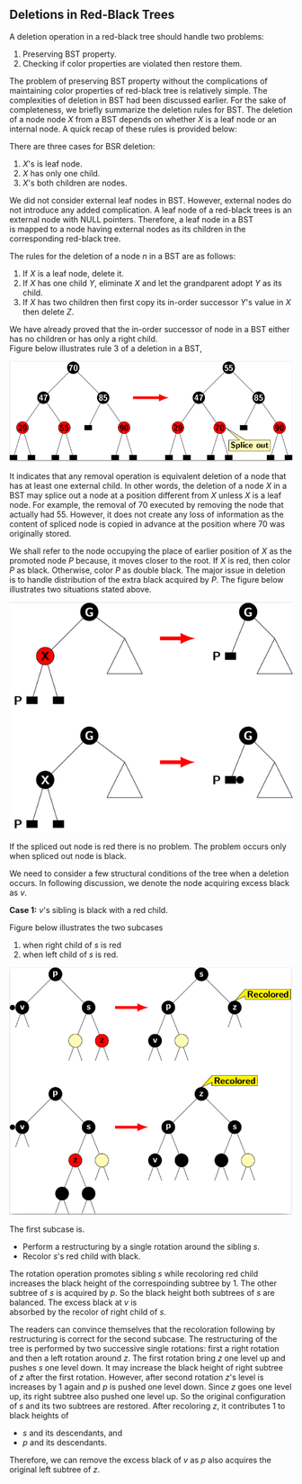 ## Deletions in Red-Black Trees

A deletion operation in a red-black tree should handle two problems: 

1. Preserving BST property.
2. Checking if color properties are violated then restore them.

The problem of preserving BST property without the complications of maintaining color properties of red-black tree is 
relatively simple. The complexities of deletion in BST had been discussed earlier. For the sake of completeness, we briefly 
summarize the deletion rules for BST.  The deletion of a node node <i>X</i> from a BST depends on whether <i>X</i> 
is a leaf node or an internal node. A quick recap of these rules  is provided below: 

There are three cases for BSR deletion:

1. <i>X</i>'s is leaf node. 
2. <i>X</i> has only one child.
3. <i>X</i>'s both children are nodes. 

We did not consider external leaf nodes in BST. However, external nodes do not introduce any added complication. 
A leaf node of a red-black trees is an external node with NULL pointers. Therefore, a leaf node in a BST  
is mapped to a node having external nodes as its children in the corresponding red-black tree. 

The rules for the deletion of a node $n$ in a BST are as follows:

1. If <i>X</i> is a leaf node, delete it.  
2. If <i>X</i> has one child <i>Y</i>, eliminate <i>X</i> and let the grandparent adopt <i>Y</i> as its child. 
3. If <i>X</i> has two children then first copy its in-order successor <i>Y</i>'s value in <i>X</i> then delete <i>Z</i>. 

We have already proved that the in-order successor of node in a BST either has  no children or has only a right child.  
Figure below illustrates rule 3 of a deletion in a BST, 

<p style="text-align:center:"><img src="../images/deletionBST.png"></p>

It indicates that any removal operation is equivalent deletion of a node that has at least one external child. 
In other words, the deletion of a node <i>X</i> in a BST may splice out a node at a position different 
from <i>X</i> unless <i>X</i> is a leaf node. For example, the removal of 70 executed by removing the node 
that actually had 55. However, it does not create any loss of information as the content of spliced node is copied 
in advance at the position where 70 was originally stored. 

We shall refer to the node occupying the place of earlier position of <i>X</i> as the promoted node <i>P</i> 
because, it moves closer to the root. If <i>X</i> is red, then color <i>P</i> as black. Otherwise, color 
<i>P</i> as double black. The major issue in deletion is to handle distribution of the extra black acquired by
<i>P</i>. The figure below illustrates two situations stated above. 

<p style="text-align:center:"><img src="../images/rbtDeletionIssues.png"></p>

If the spliced out node is red there is no problem. The problem occurs only when spliced out node is black.  

We need to consider a few structural conditions of the tree when a deletion
occurs. In following discussion, we denote the node acquiring excess black as
<i>v</i>. 

<strong>Case 1:</strong> <i>v</i>'s sibling is black with a red child. 

Figure below illustrates the two subcases 
1. when right child of <i>s</i> is red  
2. when left child of <i>s</i> is red.

<p style="text-align:center:"><img src="../images/case1aDeletion.png"></p>

The first subcase is. 

- Perform a restructuring by a single rotation around the sibling <i>s</i>.
- Recolor <i>s</i>'s red child with black. 

The rotation operation promotes sibling <i>s</i> while recoloring red child
increases the black height of the correspoinding subtree by 1. The other subtree of <i>s</i> is acquired 
by <i>p</i>. So the black height both subtrees of <i>s</i> are balanced. The excess black at <i>v</i> is  
absorbed by the recolor of right child of <i>s</i>.  

The readers can convince themselves that the recoloration following by restructuring is correct for the second subcase. The restructuring
of the tree is performed by two successive single rotations: first a right rotation and then a left rotation  around <i>z</i>. The first
rotation bring <i>z</i> one level up and pushes <i>s</i> one level down. It may increase the black height of right subtree of <i>z</i>
after the first rotation. However, after second rotation <i>z</i>'s level is increases by 1 again and <i>p</i> is pushed one level
down. Since <i>z</i> goes one level up, its right subtree also pushed one level up. So the original configuration of <i>s</i> and its
two subtrees are restored. After recoloring <i>z</i>, it contributes 1 to black heights of 

- <i>s</i> and its descendants, and
- <i>p</i> and its descendants.

Therefore, we can remove the excess black of <i>v</i> as <i>p</i> also acquires the original left subtree of <i>z</i>.



